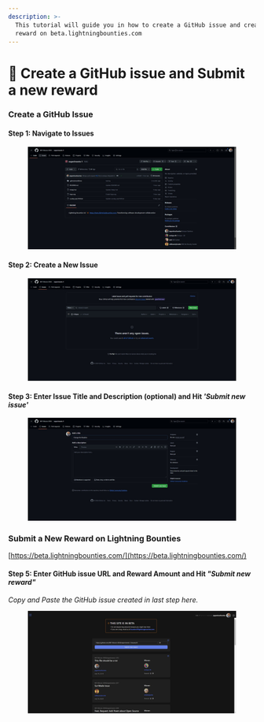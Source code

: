 ```yaml
---
description: >-
  This tutorial will guide you in how to create a GitHub issue and create a
  reward on beta.lightningbounties.com
---
```


# 💸 Create a GitHub issue and Submit a new reward

### Create a GitHub Issue

#### Step 1: Navigate to Issues

<figure><img src="../.gitbook/assets/image (5).png" alt=""><figcaption></figcaption></figure>

#### Step 2: Create a New Issue

<figure><img src="../.gitbook/assets/image (6).png" alt=""><figcaption></figcaption></figure>

#### Step 3: Enter Issue Title and Description (optional) and Hit _'Submit new issue'_

<figure><img src="../.gitbook/assets/image (7).png" alt=""><figcaption></figcaption></figure>

### Submit a New Reward on Lightning Bounties

[https://beta.lightningbounties.com/](https://beta.lightningbounties.com/)

#### Step 5: Enter GitHub issue URL and Reward Amount and Hit _"Submit new reward"_

_Copy and Paste the GitHub issue created in last step here._

<figure><img src="../.gitbook/assets/image.png" alt=""><figcaption></figcaption></figure>

####
